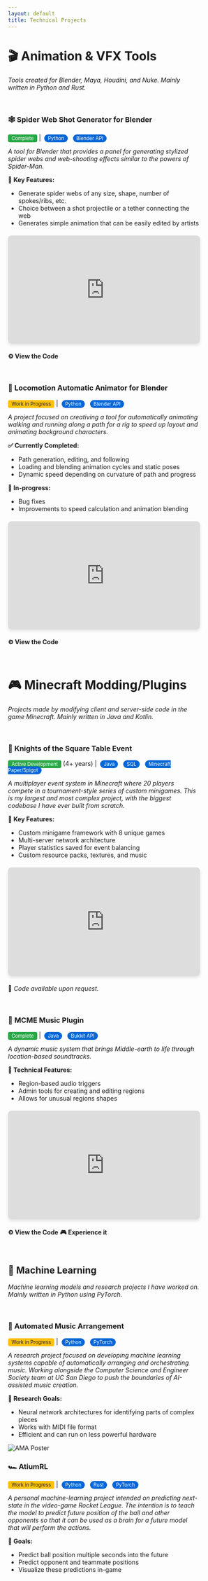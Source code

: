 ```yaml
---
layout: default
title: Technical Projects
---
```


<style>
/* Dark mode styles */
@media (prefers-color-scheme: dark) {
  body {
    background-color: #0d1117 !important;
    color: #c9d1d9 !important;
  }
  
  h1, h2, h3, h4, h5, h6 {
    color: #f0f6fc !important;
  }
  
  a {
    color: #58a6ff !important;
  }
  
  a:hover {
    color: #79c0ff !important;
  }
  
  hr {
    border-color: #30363d !important;
  }
  
  blockquote {
    border-left-color: #30363d !important;
    color: #8b949e !important;
  }
  
  table {
    border-color: #30363d !important;
  }
  
  th, td {
    border-color: #30363d !important;
    background-color: #161b22 !important;
  }
  
  th {
    background-color: #21262d !important;
  }
}

/* Global link styling - no underlines */
a {
  text-decoration: none !important;
}

a:hover {
  text-decoration: none !important;
}

/* Global margin styling - 25% on each side */
body {
  max-width: 50%;
  margin: 0 auto;
  padding: 0 20px;
  box-sizing: border-box;
}

/* Project styling for both light and dark modes */
.project-card {
  border: 1px solid var(--border-color, #e1e4e8);
  border-radius: 8px;
  padding: 20px;
  margin: 20px 0;
  background: var(--card-bg, #f8f9fa);
}

.tech-stack {
  background: #0366d6;
  color: white;
  padding: 2px 8px;
  border-radius: 12px;
  font-size: 0.8em;
  margin: 0 4px;
}

.status-badge {
  background: #28a745;
  color: white;
  padding: 2px 8px;
  border-radius: 4px;
  font-size: 0.8em;
}

.wip-badge {
  background: #ffc107;
  color: #212529;
  padding: 2px 8px;
  border-radius: 4px;
  font-size: 0.8em;
}

/* Dark mode specific overrides */
@media (prefers-color-scheme: dark) {
  .project-card {
    --border-color: #30363d;
    --card-bg: #161b22;
    border-color: #30363d;
    background: #161b22;
  }
  
  .tech-stack {
    background: #1f6feb;
  }
  
  .status-badge {
    background: #238636;
  }
  
  .wip-badge {
    background: #d29922;
    color: #f0f6fc;
  }
}

/* Mobile responsiveness */
@media (max-width: 768px) {
  body {
    max-width: 90%;
    padding: 0 10px;
  }
}
</style>


# 🎬 **Animation & VFX Tools**
*Tools created for Blender, Maya, Houdini, and Nuke. Mainly written in Python and Rust.*

<br>

### 🕸️ **Spider Web Shot Generator for Blender**
<span class="status-badge">Complete</span> | <span class="tech-stack">Python</span> <span class="tech-stack">Blender API</span>

*A tool for Blender that provides a panel for generating stylized spider webs and web-shooting effects similar to the powers of Spider-Man.*

**🔧 Key Features:**
- Generate spider webs of any size, shape, number of spokes/ribs, etc.
- Choice between a shot projectile or a tether connecting the web
- Generates simple animation that can be easily edited by artists

<div style="position: relative; padding-bottom: 56.25%; height: 0; overflow: hidden; margin: 20px 0; border-radius: 8px; overflow: hidden; box-shadow: 0 4px 6px rgba(0,0,0,0.1);">
  <iframe src="https://www.youtube.com/embed/EzVpIOhXq8c"
  style="position: absolute; top: 0; left: 0; width: 100%; height: 100%;" 
  frameborder="0" allowfullscreen></iframe>
</div>

**[⚙️ View the Code](https://github.com/BrendanBarber/Blender-Spider-Web-Shooter)**

<br>

### 🚶 **Locomotion Automatic Animator for Blender**
<span class="wip-badge">Work in Progress</span> | <span class="tech-stack">Python</span> <span class="tech-stack">Blender API</span>

*A project focused on creativing a tool for automatically animating walking and running along a path for a rig to speed up layout and animating background characters.*

**✅ Currently Completed:**
- Path generation, editing, and following
- Loading and blending animation cycles and static poses
- Dynamic speed depending on curvature of path and progress

**🎯 In-progress:**
- Bug fixes
- Improvements to speed calculation and animation blending

<div style="position: relative; padding-bottom: 56.25%; height: 0; overflow: hidden; margin: 20px 0; border-radius: 8px; overflow: hidden; box-shadow: 0 4px 6px rgba(0,0,0,0.1);">
  <iframe src="https://www.youtube.com/embed/YfETZoJ_Mw8"
  style="position: absolute; top: 0; left: 0; width: 100%; height: 100%;" 
  frameborder="0" allowfullscreen></iframe>
</div>

**[⚙️ View the Code](https://github.com/BrendanBarber/Blender-LocomotionAutoAnimator)**

<br>

# 🎮 **Minecraft Modding/Plugins**
*Projects made by modifying client and server-side code in the game Minecraft. Mainly written in Java and Kotlin.*

<br>

### 🏰 **Knights of the Square Table Event**
<span class="status-badge">Active Development</span> (4+ years) | <span class="tech-stack">Java</span> <span class="tech-stack">SQL</span> <span class="tech-stack">Minecraft Paper/Spigot</span>

*A multiplayer event system in Minecraft where 20 players compete in a tournament-style series of custom minigames. This is my largest and most complex project, with the biggest codebase I have ever built from scratch.*

**🔧 Key Features:**
- Custom minigame framework with 8 unique games
- Multi-server network architecture
- Player statistics saved for event balancing
- Custom resource packs, textures, and music

<div style="position: relative; padding-bottom: 56.25%; height: 0; overflow: hidden; margin: 20px 0; border-radius: 8px; overflow: hidden; box-shadow: 0 4px 6px rgba(0,0,0,0.1);">
  <iframe src="https://www.youtube.com/embed/QJSEMpDIwVQ" 
  style="position: absolute; top: 0; left: 0; width: 100%; height: 100%;" 
  frameborder="0" allowfullscreen></iframe>
</div>

💼 *Code available upon request.*

<br>

### 🎵 **MCME Music Plugin**
<span class="status-badge">Complete</span> | <span class="tech-stack">Java</span> <span class="tech-stack">Bukkit API</span>

*A dynamic music system that brings Middle-earth to life through location-based soundtracks.*

**🔧 Technical Features:**
- Region-based audio triggers
- Admin tools for creating and editing regions
- Allows for unusual regions shapes

<div style="position: relative; padding-bottom: 56.25%; height: 0; overflow: hidden; margin: 20px 0; border-radius: 8px; overflow: hidden; box-shadow: 0 4px 6px rgba(0,0,0,0.1);">
  <iframe src="https://www.youtube.com/embed/mExS-7PdtJM"
  style="position: absolute; top: 0; left: 0; width: 100%; height: 100%;" 
  frameborder="0" allowfullscreen></iframe>
</div>

**[⚙️ View the Code](https://github.com/GilanRanger/MCME-Music)**
**[🎮 Experience it](https://www.mcmiddleearth.com/)**

<br>

## 🤖 **Machine Learning**
*Machine learning models and research projects I have worked on. Mainly written in Python using PyTorch.*

<br>

### 🎼 Automated Music Arrangement
<span class="wip-badge">Work in Progress</span> | <span class="tech-stack">Python</span> <span class="tech-stack">PyTorch</span>

*A research project focused on developing machine learning systems capable of automatically arranging and orchestrating music. Working alongside the Computer Science and Engineer Society team at UC San Diego to push the boundaries of AI-assisted music creation.*

**🔬 Research Goals:**
- Neural network architectures for identifying parts of complex pieces
- Works with MIDI file format
- Efficient and can run on less powerful hardware

![AMA Poster](assets/Towards_AMA.jpg)

### 🏎️ AtiumRL
<span class="wip-badge">Work in Progress</span> | <span class="tech-stack">Python</span> <span class="tech-stack">Rust</span> <span class="tech-stack">PyTorch</span>

*A personal machine-learning project intended on predicting next-state in the video-game Rocket League. The intention is to teach the model to predict future position of the ball and other opponents so that it can be used as a brain for a future model that will perform the actions.*

**🎯 Goals:**
- Predict ball position multiple seconds into the future
- Predict opponent and teammate positions 
- Visualize these predictions in-game